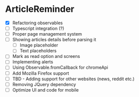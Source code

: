 # ArticleReminder

- [x] Refactoring observables
- [ ] Typescript integration (?)
- [ ] Proper page management system
- [ ] Showing articles details before parsing it
  - [ ] Image placeholder
  - [ ] Text placeholders
- [ ] Mark as read option and screens
- [ ] Implementing alerts
- [ ] Using Observable.fromCallback for chromeApi
- [ ] Add Mozilla Firefox support
- [ ] TBD - Adding support for other websites (news, reddit etc.)
- [ ] Removing JQuery dependency
- [ ] Optimize UI and code for mobile
